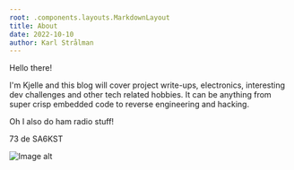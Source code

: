 ```yaml
---
root: .components.layouts.MarkdownLayout
title: About
date: 2022-10-10
author: Karl Strålman
---
```


Hello there!

I'm Kjelle and this blog will cover project write-ups, electronics, interesting dev challenges and
other tech related hobbies. It can be anything from super crisp embedded code to reverse engineering
and hacking.

Oh I also do ham radio stuff!

73 de SA6KST

![Image alt](/about.jpg)
